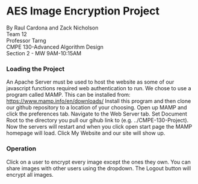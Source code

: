 # AES Image Encryption Project


By Raul Cardona and Zack Nicholson  
Team 12  
Professor Tarng  
CMPE 130-Advanced Algorithm Design  
Section 2 - MW 9AM-10:15AM

### Loading the Project
An Apache Server must be used to host the website as some of our javascript functions required web authentication to run.
We chose to use a program called MAMP. This can be installed from: https://www.mamp.info/en/downloads/
Install this program and then clone our github repository to a location of your choosing.
Open up MAMP and click the preferences tab. Navigate to the Web Server tab.
Set Document Root to the directory you pull our gihub link to (e.g. ../CMPE-130-Project).
Now the servers will restart and when you click open start page the MAMP homepage will load. 
Click My Website and our site will show up.

### Operation  
Click on a user to encrypt every image except the ones they own.
You can share images with other users using the dropdown.
The Logout button will encrypt all images.
